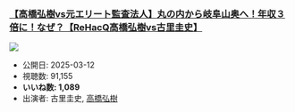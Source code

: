 ### [【高橋弘樹vs元エリート監査法人】丸の内から岐阜山奥へ！年収３倍に！なぜ？【ReHacQ高橋弘樹vs古里圭史】](https://www.youtube.com/watch?v=9UhSnaoMw_E)
[![](https://img.youtube.com/vi/9UhSnaoMw_E/sddefault.jpg)](https://www.youtube.com/watch?v=9UhSnaoMw_E)
-   公開日: 2025-03-12
-   視聴数: 91,155
-   **いいね数: 1,089**
-   出演者: 古里圭史, [高橋弘樹](/rehacq_fan/people/高橋弘樹 "wikilink")
